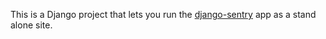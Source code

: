 This is a Django project that lets you run the [django-sentry](https://github.com/dcramer/django-sentry) app as a stand alone site.

